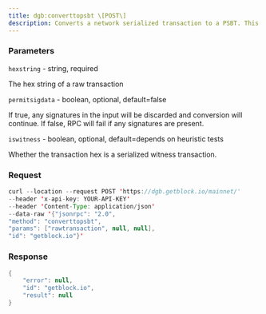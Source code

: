 ```yaml
---
title: dgb:converttopsbt \[POST\]
description: Converts a network serialized transaction to a PSBT. This should be usedonly with createrawtransaction and fundrawtransaction createpsbt andwalletcreatefundedpsbt should be used for new applications.
---
```


### Parameters


`hexstring` - string, required

The hex string of a raw transaction

`permitsigdata` - boolean, optional, default=false

If true, any signatures in the input will be discarded and conversion
will continue. If false, RPC will fail if any signatures are present.

`iswitness` - boolean, optional, default=depends on heuristic tests

Whether the transaction hex is a serialized witness transaction.

### Request

``` java
curl --location --request POST 'https://dgb.getblock.io/mainnet/' 
--header 'x-api-key: YOUR-API-KEY' 
--header 'Content-Type: application/json' 
--data-raw '{"jsonrpc": "2.0",
"method": "converttopsbt",
"params": ["rawtransaction", null, null],
"id": "getblock.io"}'
```

###  Response

``` java
{
    "error": null,
    "id": "getblock.io",
    "result": null
}
```

